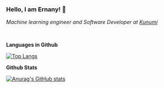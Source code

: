 ### Hello, I am Ernany! 👋

*Machine learning engineer and Software Developer at [Kunumi](https://www.kunumi.com/)*

<br>

**Languages in Github**

[![Top Langs](https://github-readme-stats.vercel.app/api/top-langs/?username=SchmitzErnany&hide=Macaulay2&theme=default)](https://github.com/SchmitzErnany)


<!-- **Additional Languages and Tools**
<br> -->

**Github Stats**

[![Anurag's GitHub stats](https://github-readme-stats.vercel.app/api?username=SchmitzErnany&theme=default&count_private=true&include_all_commits=true)](https://github.com/SchmitzErnany)


<!--
**SchmitzErnany/SchmitzErnany** is a ✨ _special_ ✨ repository because its `README.md` (this file) appears on your GitHub profile.

Here are some ideas to get you started:

- 🔭 I’m currently working on ...
- 🌱 I’m currently learning ...
- 👯 I’m looking to collaborate on ...
- 🤔 I’m looking for help with ...
- 💬 Ask me about ...
- 📫 How to reach me: ...
- 😄 Pronouns: ...
- ⚡ Fun fact: ...
-->
